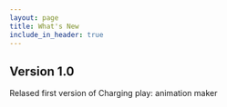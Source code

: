```yaml
---
layout: page
title: What's New
include_in_header: true
---
```


## Version 1.0
Relased first version of Charging play: animation maker

<br>
